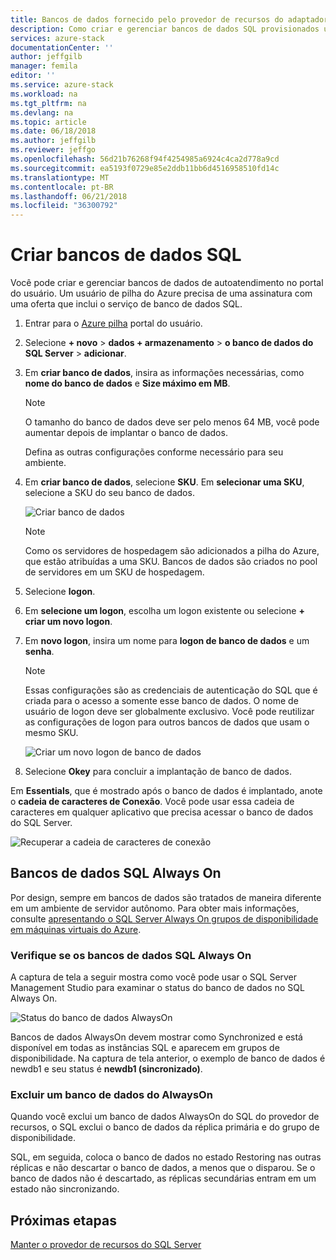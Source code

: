 ```yaml
---
title: Bancos de dados fornecido pelo provedor de recursos do adaptador de SQL na pilha do Azure | Microsoft Docs
description: Como criar e gerenciar bancos de dados SQL provisionados usando o provedor de recursos do adaptador de SQL
services: azure-stack
documentationCenter: ''
author: jeffgilb
manager: femila
editor: ''
ms.service: azure-stack
ms.workload: na
ms.tgt_pltfrm: na
ms.devlang: na
ms.topic: article
ms.date: 06/18/2018
ms.author: jeffgilb
ms.reviewer: jeffgo
ms.openlocfilehash: 56d21b76268f94f4254985a6924c4ca2d778a9cd
ms.sourcegitcommit: ea5193f0729e85e2ddb11bb6d4516958510fd14c
ms.translationtype: MT
ms.contentlocale: pt-BR
ms.lasthandoff: 06/21/2018
ms.locfileid: "36300792"
---
```

# <a name="create-sql-databases"></a>Criar bancos de dados SQL

Você pode criar e gerenciar bancos de dados de autoatendimento no portal do usuário. Um usuário de pilha do Azure precisa de uma assinatura com uma oferta que inclui o serviço de banco de dados SQL.

1. Entrar para o [Azure pilha](azure-stack-poc.md) portal do usuário.

2. Selecione **+ novo** &gt; **dados + armazenamento** &gt; **o banco de dados do SQL Server** &gt; **adicionar**.

3. Em **criar banco de dados**, insira as informações necessárias, como **nome do banco de dados** e **Size máximo em MB**.

   >[!NOTE]
   >O tamanho do banco de dados deve ser pelo menos 64 MB, você pode aumentar depois de implantar o banco de dados.

   Defina as outras configurações conforme necessário para seu ambiente.

4. Em **criar banco de dados**, selecione **SKU**. Em **selecionar uma SKU**, selecione a SKU do seu banco de dados.

   ![Criar banco de dados](./media/azure-stack-sql-rp-deploy/newsqldb.png)

   >[!NOTE]
   >Como os servidores de hospedagem são adicionados a pilha do Azure, que estão atribuídas a uma SKU. Bancos de dados são criados no pool de servidores em um SKU de hospedagem.

5. Selecione **logon**.
6. Em **selecione um logon**, escolha um logon existente ou selecione **+ criar um novo logon**.
7. Em **novo logon**, insira um nome para **logon de banco de dados** e um **senha**.

   >[!NOTE]
   >Essas configurações são as credenciais de autenticação do SQL que é criada para o acesso a somente esse banco de dados. O nome de usuário de logon deve ser globalmente exclusivo. Você pode reutilizar as configurações de logon para outros bancos de dados que usam o mesmo SKU.

   ![Criar um novo logon de banco de dados](./media/azure-stack-sql-rp-deploy/create-new-login.png)

8. Selecione **Okey** para concluir a implantação de banco de dados.

Em **Essentials**, que é mostrado após o banco de dados é implantado, anote o **cadeia de caracteres de Conexão**. Você pode usar essa cadeia de caracteres em qualquer aplicativo que precisa acessar o banco de dados do SQL Server.

![Recuperar a cadeia de caracteres de conexão](./media/azure-stack-sql-rp-deploy/sql-db-settings.png)

## <a name="sql-always-on-databases"></a>Bancos de dados SQL Always On

Por design, sempre em bancos de dados são tratados de maneira diferente em um ambiente de servidor autônomo. Para obter mais informações, consulte [apresentando o SQL Server Always On grupos de disponibilidade em máquinas virtuais do Azure](https://docs.microsoft.com/en-us/azure/virtual-machines/windows/sql/virtual-machines-windows-portal-sql-availability-group-overview).

### <a name="verify-sql-always-on-databases"></a>Verifique se os bancos de dados SQL Always On

A captura de tela a seguir mostra como você pode usar o SQL Server Management Studio para examinar o status do banco de dados no SQL Always On.

![Status do banco de dados AlwaysOn](./media/azure-stack-sql-rp-deploy/verifyalwayson.png)

Bancos de dados AlwaysOn devem mostrar como Synchronized e está disponível em todas as instâncias SQL e aparecem em grupos de disponibilidade. Na captura de tela anterior, o exemplo de banco de dados é newdb1 e seu status é **newdb1 (sincronizado)**.

### <a name="delete-an-alwayson-database"></a>Excluir um banco de dados do AlwaysOn

Quando você exclui um banco de dados AlwaysOn do SQL do provedor de recursos, o SQL exclui o banco de dados da réplica primária e do grupo de disponibilidade.

SQL, em seguida, coloca o banco de dados no estado Restoring nas outras réplicas e não descartar o banco de dados, a menos que o disparou. Se o banco de dados não é descartado, as réplicas secundárias entram em um estado não sincronizando.

## <a name="next-steps"></a>Próximas etapas

[Manter o provedor de recursos do SQL Server](azure-stack-sql-resource-provider-maintain.md)

